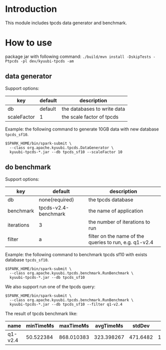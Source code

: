 <!--
 - Licensed to the Apache Software Foundation (ASF) under one or more
 - contributor license agreements.  See the NOTICE file distributed with
 - this work for additional information regarding copyright ownership.
 - The ASF licenses this file to You under the Apache License, Version 2.0
 - (the "License"); you may not use this file except in compliance with
 - the License.  You may obtain a copy of the License at
 -
 -   http://www.apache.org/licenses/LICENSE-2.0
 -
 - Unless required by applicable law or agreed to in writing, software
 - distributed under the License is distributed on an "AS IS" BASIS,
 - WITHOUT WARRANTIES OR CONDITIONS OF ANY KIND, either express or implied.
 - See the License for the specific language governing permissions and
 - limitations under the License.
 -->

# Introduction
This module includes tpcds data generator and benchmark.

# How to use

package jar with following command:
`./build/mvn install -DskipTests -Ptpcds -pl dev/kyuubi-tpcds -am`

## data generator

Support options:

| key         | default |  description                 |
|-------------|---------|------------------------------|
| db          | default | the databases to write data  |
| scaleFactor | 1       | the scale factor of tpcds    |

Example: the following command to generate 10GB data with new database `tpcds_sf10`.

```shell
$SPARK_HOME/bin/spark-submit \
  --class org.apache.kyuubi.tpcds.DataGenerator \
  kyuubi-tpcds-*.jar --db tpcds_sf10 --scaleFactor 10
```

## do benchmark

Support options:

| key        | default              |  description                                           |
|------------|----------------------|--------------------------------------------------------|
| db         | none(required)       | the tpcds database                                     |
| benchmark  | tpcds-v2.4-benchmark | the name of application                                |
| iterations | 3                    | the number of iterations to run                        |
| filter     | a                    | filter on the name of the queries to run, e.g. q1-v2.4 |

Example: the following command to benchmark tpcds sf10 with exists database `tpcds_sf10`.

```shell
$SPARK_HOME/bin/spark-submit \
  --class org.apache.kyuubi.tpcds.benchmark.RunBenchmark \
  kyuubi-tpcds-*.jar --db tpcds_sf10
```

We also support run one of the tpcds query:
```shell
$SPARK_HOME/bin/spark-submit \
  --class org.apache.kyuubi.tpcds.benchmark.RunBenchmark \
  kyuubi-tpcds-*.jar --db tpcds_sf10 --filter q1-v2.4
```

The result of tpcds benchmark like:

| name    | minTimeMs |  maxTimeMs  |  avgTimeMs | stdDev   | stdDevPercent  |
|---------|-----------|-------------|------------|----------|----------------|
| q1-v2.4 | 50.522384 |  868.010383 | 323.398267 | 471.6482 | 145.8413108576 |
